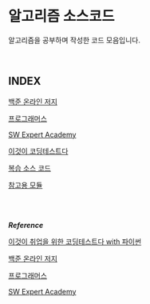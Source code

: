 # 알고리즘 소스코드
알고리즘을 공부하며 작성한 코드 모음입니다.

<br/>

## INDEX

[백준 온라인 저지](https://github.com/101Jay/algorithm-source/tree/main/BOJ)

[프로그래머스](https://github.com/101Jay/algorithm-source/tree/main/Programmers)

[SW Expert Academy](https://github.com/101Jay/algorithm-source/tree/main/SWExpertAcademy)

[이것이 코딩테스트다](https://github.com/101Jay/algorithm-source/tree/main/ThisIsCodingTest)

[복습 소스 코드](https://github.com/101Jay/algorithm-source/tree/main/Review)

[참고용 모듈](https://github.com/101Jay/algorithm-source/tree/main/Library)


<br/>
<br/>

***Reference***

[이것이 취업을 위한 코딩테스트다 with 파이썬](https://www.yes24.com/Product/Goods/91433923)

[백준 온라인 저지](https://www.acmicpc.net)

[프로그래머스](https://programmers.co.kr)

[SW Expert Academy](https://swexpertacademy.com/main/main.do)
